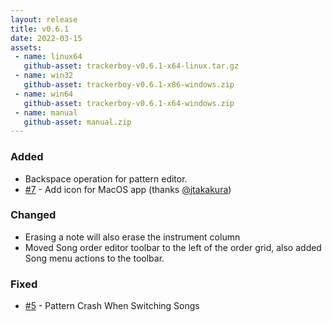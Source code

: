 ```yaml
---
layout: release
title: v0.6.1
date: 2022-03-15
assets:
 - name: linux64
   github-asset: trackerboy-v0.6.1-x64-linux.tar.gz
 - name: win32
   github-asset: trackerboy-v0.6.1-x86-windows.zip
 - name: win64
   github-asset: trackerboy-v0.6.1-x64-windows.zip
 - name: manual
   github-asset: manual.zip
---
```

### Added
 - Backspace operation for pattern editor.
 - [#7] - Add icon for MacOS app (thanks [@jtakakura])

### Changed
 - Erasing a note will also erase the instrument column
 - Moved Song order editor toolbar to the left of the order grid,
   also added Song menu actions to the toolbar.

### Fixed
 - [#5] - Pattern Crash When Switching Songs

[#5]: https://github.com/stoneface86/trackerboy/issues/5
[#7]: https://github.com/stoneface86/trackerboy/issues/7
[@jtakakura]: https://github.com/jtakakura


